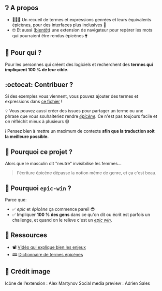## ❔ A propos

- 🧑‍🤝‍🧑 Un recueil de termes et expressions genrées et leurs équivalents épicènes, pour des interfaces plus inclusives 👐
- 🤓 Et aussi ([bientôt](https://github.com/ZoeThivet/epic-win/issues/5)) une extension de navigateur pour repérer les mots qui pourraient être rendus épicènes ❣️

## 🎯 Pour qui ?

Pour les personnes qui créent des logiciels et recherchent des **termes qui impliquent 100 % de leur cible.**

## :octocat: Contribuer ?

Si des exemples vous viennent, vous pouvez ajouter des termes et expressions dans [ce fichier](resources/codex.md) !

💡 Vous pouvez aussi créer des issues pour partager un terme ou une phrase que vous souhaiteriez rendre [_épicène_](https://fr.wiktionary.org/wiki/%C3%A9pic%C3%A8ne).
Ce n'est pas toujours facile et on réfléchit mieux à plusieurs 😅

ℹ️ Pensez bien à mettre un maximum de contexte **afin que la traduction soit la meilleure possible.**

## 💭 Pourquoi ce projet ?

Alors que le masculin dit "neutre" invisibilise les femmes...

> l'écriture épicène dépasse la notion même de genre, et ça c'est beau.

## 🤔 Pourquoi `epic-win` ?

Parce que:

- ✅ *epic* et *épicène* ça commence pareil 😎
- ✅ Impliquer **100 % des gens** dans ce qu'on dit ou écrit est parfois un challenge, et quand on le relève c'est
un [_epic win_](https://videogamecreation.fr/glossaire/epic-win/).

## 📑 Ressources

- 📽️ [Vidéo qui explique bien les enjeux](https://www.youtube.com/watch?v=url1TFdHlSI
)
- 🕮 [Dictionnaire de termes épicènes](https://docs.google.com/spreadsheets/d/1jsI_J06jnqgadl9Uo3lBhKnGzuPYEY1_SRQhReifH-Q/edit?usp=sharing
)

## 🙏 Crédit image

Icône de l'extension : Alex Martynov
Social media preview : Adrien Sales
